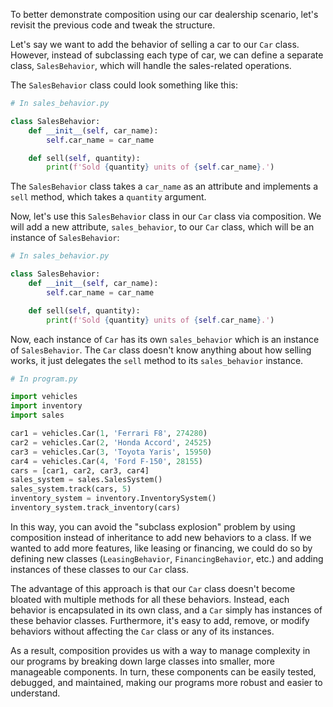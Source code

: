 To better demonstrate composition using our car dealership scenario, let's revisit the previous code and tweak the structure. 

Let's say we want to add the behavior of selling a car to our `Car` class. However, instead of subclassing each type of car, we can define a separate class, `SalesBehavior`, which will handle the sales-related operations.

The `SalesBehavior` class could look something like this:

```python
# In sales_behavior.py

class SalesBehavior:
    def __init__(self, car_name):
        self.car_name = car_name

    def sell(self, quantity):
        print(f'Sold {quantity} units of {self.car_name}.')
```

The `SalesBehavior` class takes a `car_name` as an attribute and implements a `sell` method, which takes a `quantity` argument.

Now, let's use this `SalesBehavior` class in our `Car` class via composition. We will add a new attribute, `sales_behavior`, to our `Car` class, which will be an instance of `SalesBehavior`:

```python
# In sales_behavior.py

class SalesBehavior:
    def __init__(self, car_name):
        self.car_name = car_name

    def sell(self, quantity):
        print(f'Sold {quantity} units of {self.car_name}.')

```

Now, each instance of `Car` has its own `sales_behavior` which is an instance of `SalesBehavior`. The `Car` class doesn't know anything about how selling works, it just delegates the `sell` method to its `sales_behavior` instance.

```python
# In program.py

import vehicles
import inventory
import sales

car1 = vehicles.Car(1, 'Ferrari F8', 274280)
car2 = vehicles.Car(2, 'Honda Accord', 24525)
car3 = vehicles.Car(3, 'Toyota Yaris', 15950)
car4 = vehicles.Car(4, 'Ford F-150', 28155)
cars = [car1, car2, car3, car4]
sales_system = sales.SalesSystem()
sales_system.track(cars, 5)
inventory_system = inventory.InventorySystem()
inventory_system.track_inventory(cars)

```

In this way, you can avoid the "subclass explosion" problem by using composition instead of inheritance to add new behaviors to a class. If we wanted to add more features, like leasing or financing, we could do so by defining new classes (`LeasingBehavior`, `FinancingBehavior`, etc.) and adding instances of these classes to our `Car` class.

The advantage of this approach is that our `Car` class doesn't become bloated with multiple methods for all these behaviors. Instead, each behavior is encapsulated in its own class, and a `Car` simply has instances of these behavior classes. Furthermore, it's easy to add, remove, or modify behaviors without affecting the `Car` class or any of its instances.

As a result, composition provides us with a way to manage complexity in our programs by breaking down large classes into smaller, more manageable components. In turn, these components can be easily tested, debugged, and maintained, making our programs more robust and easier to understand.